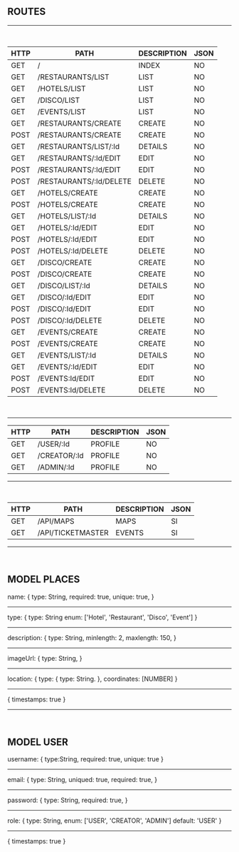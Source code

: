## ROUTES
<hr>
<br>

HTTP | PATH | DESCRIPTION | JSON
------ | ------ | ------ |  ------
GET    | /   |  INDEX |  NO
GET   | /RESTAURANTS/LIST   |  LIST |  NO
GET   | /HOTELS/LIST  |  LIST |  NO
GET   | /DISCO/LIST   |  LIST |  NO
GET   | /EVENTS/LIST   |  LIST  |  NO
GET   | /RESTAURANTS/CREATE   |  CREATE  |  NO
POST  | /RESTAURANTS/CREATE   |  CREATE  |  NO
GET   | /RESTAURANTS/LIST/:Id   |  DETAILS  |  NO
GET   | /RESTAURANTS/:Id/EDIT  |  EDIT |  NO
POST  | /RESTAURANTS/:Id/EDIT  |  EDIT |  NO
POST  | /RESTAURANTS/:Id/DELETE  |  DELETE |  NO
GET   | /HOTELS/CREATE   |  CREATE  |  NO
POST  | /HOTELS/CREATE   |  CREATE  |  NO
GET   | /HOTELS/LIST/:Id   |  DETAILS  |  NO
GET   | /HOTELS/:Id/EDIT  |  EDIT |  NO
POST  | /HOTELS/:Id/EDIT  |  EDIT |  NO
POST  | /HOTELS/:Id/DELETE  |  DELETE |  NO
GET   | /DISCO/CREATE   |  CREATE  |  NO
POST  | /DISCO/CREATE   |  CREATE  |  NO
GET   | /DISCO/LIST/:Id   |  DETAILS  |  NO
GET   | /DISCO/:Id/EDIT  |  EDIT |  NO
POST  | /DISCO/:Id/EDIT  |  EDIT |  NO
POST  | /DISCO/:Id/DELETE  |  DELETE |  NO
GET   | /EVENTS/CREATE   |  CREATE  |  NO
POST  | /EVENTS/CREATE   |  CREATE  |  NO
GET   | /EVENTS/LIST/:Id   |  DETAILS  |  NO
GET   | /EVENTS/:Id/EDIT  |  EDIT |  NO
POST  | /EVENTS:Id/EDIT  |  EDIT |  NO
POST  | /EVENTS:Id/DELETE  |  DELETE |  NO

<br>
<hr>

HTTP | PATH | DESCRIPTION | JSON
------ | ------ | ------ |  ------
GET   | /USER/:Id  |  PROFILE  |  NO
GET   | /CREATOR/:Id  |  PROFILE  |  NO
GET   | /ADMIN/:Id  |  PROFILE  |  NO

<hr>
<br>

HTTP | PATH | DESCRIPTION | JSON
------ | ------ | ------ |  ------
GET   | /API/MAPS |  MAPS  |  SI
GET   | /API/TICKETMASTER |  EVENTS  |  SI

<hr>
<br>

## MODEL PLACES

name: {
    type: String,
    required: true,
    unique: true,
}
<hr>
type: {
    type: String
    enum: ['Hotel', 'Restaurant', 'Disco', 'Event']
}
<hr>
description: {
    type: String,
    minlength: 2,
    maxlength: 150,
}
<hr>
imageUrl: {
    type: String,
}
<hr>
location: {
    type: {
            type: String.
        },
        coordinates: [NUMBER]
}
<hr>
{
    timestamps: true
}
<hr>
<br>

## MODEL USER
username: {
    type:String,
    required: true,
    unique: true
}
<hr>
email: {
    type: String,
    uniqued: true,
    required: true,
}
<hr>
password: {
    type: String,
    required: true,
}
<hr>
role: {
    type: String,
    enum: ['USER', 'CREATOR', 'ADMIN']
    default: 'USER'
}
<hr>
{
    timestamps: true
}
